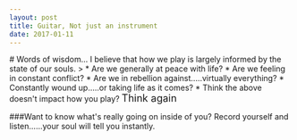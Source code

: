 ```yaml
---
layout: post
title: Guitar, Not just an instrument
date: 2017-01-11
---
```

<p>
# Words of wisdom...</font>
I believe that how we play is largely informed by the state of our souls.
> * Are we generally at peace with life? 
* Are we feeling in constant conflict?
* Are we in rebellion against.....virtually everything?
* Constantly wound up.....or taking life as it comes? 
* Think the above doesn't impact how you play? 
<font size="4">Think again</font>
<p> 
<p>

###Want to know what's really going on inside of you? 
Record yourself and listen......your soul will tell you instantly.


